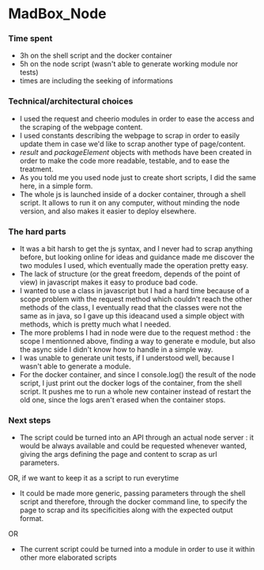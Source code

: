 # MadBox_Node

### Time spent
 * 3h on the shell script and the docker container
 * 5h on the node script (wasn't able to generate working module nor tests)
 * times are including the seeking of informations

### Technical/architectural choices
 * I used the request and cheerio modules in order to ease the access and the scraping of the webpage content.
 * I used constants describing the webpage to scrap in order to easily update them in case we'd like to scrap another type of page/content.
 * *result* and *packageElement* objects with methods have been created in order to make the code more readable, testable, and to ease the treatment.
 * As you told me you used node just to create short scripts, I did the same here, in a simple form.
 * The whole js is launched inside of a docker container, through a shell script. It allows to run it on any computer, without minding the node version, and also makes it easier to deploy elsewhere.

### The hard parts
 * It was a bit harsh to get the js syntax, and I never had to scrap anything before, but looking online for ideas and guidance made me discover the two modules I used, which eventually made the operation pretty easy.
 * The lack of structure (or the great freedom, depends of the point of view) in javascript makes it easy to produce bad code.
 * I wanted to use a class in javascript but I had a hard time because of a scope problem with the request method which couldn't reach the other methods of the class, I eventually read that the classes were not the same as in java, so I gave up this ideacand used a simple object with methods, which is pretty much what I needed.
 * The more problems I had in node were due to the request method : the scope I mentionned above, finding a way to generate e module, but also the async side I didn't know how to handle in a simple way.
 * I was unable to generate unit tests, if I understood well, because I wasn't able to generate a module.
 * For the docker container, and since I console.log() the result of the node script, I just print out the docker logs of the container, from the shell script. It pushes me to run a whole new container instead of restart the old one, since the logs aren't erased when the container stops.

### Next steps
 * The script could be turned into an API through an actual node server : it would be always available and could be requested whenever wanted, giving the args defining the page and content to scrap as url parameters.

 OR, if we want to keep it as a script to run everytime

 * It could be made more generic, passing parameters through the shell script and therefore, through the docker command line, to specify the page to scrap and its specificities along with the expected output format.

 OR

 * The current script could be turned into a module in order to use it within other more elaborated scripts
